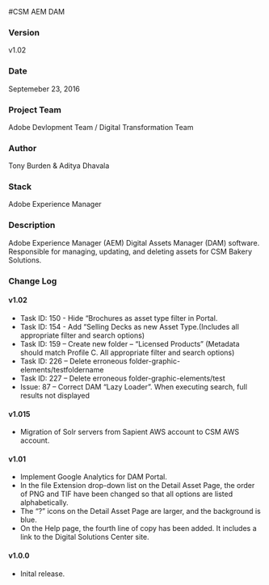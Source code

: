 #CSM AEM DAM
### Version
v1.02
### Date 
Septemeber 23, 2016
### Project Team 
Adobe Devlopment Team / Digital Transformation Team
### Author 
Tony Burden & Aditya Dhavala
### Stack 
Adobe Experience Manager
### Description 
Adobe Experience Manager (AEM) Digital Assets Manager (DAM) software. Responsible for managing, updating, and deleting assets for CSM Bakery Solutions.
### Change Log

#### v1.02
-  Task ID: 150 - Hide “Brochures as asset type filter in Portal.
-  Task ID: 154 - Add “Selling Decks as new Asset Type.(Includes all appropriate filter and search options)
-  Task ID: 159 – Create new folder – “Licensed Products” (Metadata should match Profile C. All appropriate filter and search options)
-  Task ID: 226 – Delete erroneous folder-graphic-elements/testfoldername
-  Task ID: 227 – Delete erroneous folder-graphic-elements/test
-  Issue: 87 – Correct DAM “Lazy Loader”. When executing search, full results not displayed

#### v1.015
-  Migration of Solr servers from Sapient AWS account to CSM AWS account.

#### v1.01
-  Implement Google Analytics for DAM Portal.
-  In the file Extension drop-down list on the Detail Asset Page, the order of PNG and TIF have been changed so that all options are listed alphabetically.
-  The “?” icons on the Detail Asset Page are larger, and the background is blue. 
-  On the Help page, the fourth line of copy has been added.  It includes a link to the Digital Solutions Center site.

#### v1.0.0
-  Inital release.
